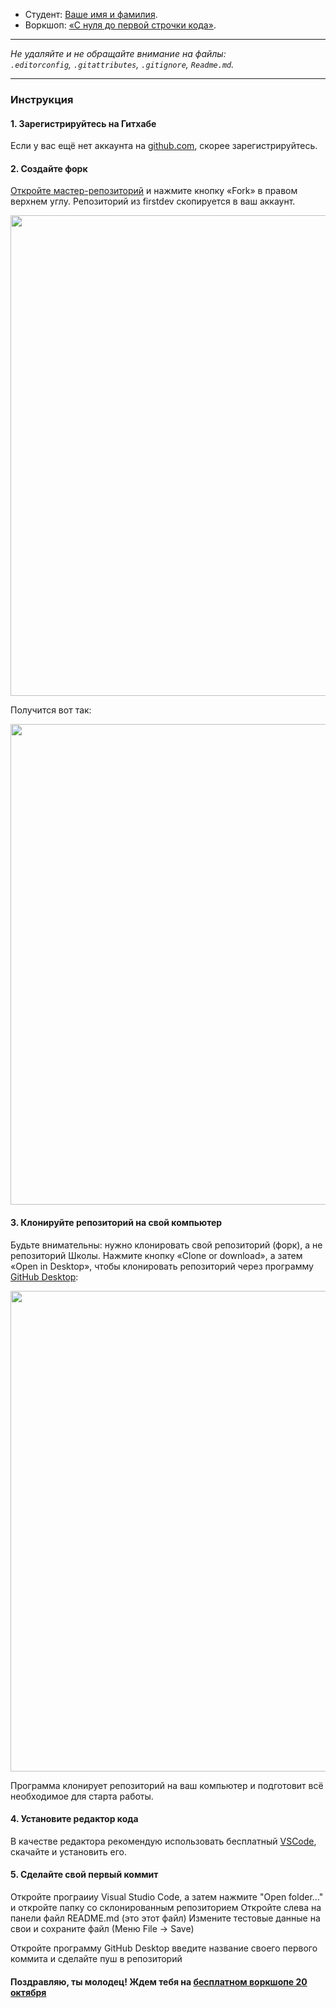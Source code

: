 * Студент: [Ваше имя и фамилия](https://vk.com/id).
* Воркшоп: [«С нуля до первой строчки кода»](https://vk.com/firstdev.free).

---

_Не удаляйте и не обращайте внимание на файлы:_<br>
_`.editorconfig`, `.gitattributes`, `.gitignore`, `Readme.md`._

---

### Инструкция

#### 1. Зарегистрируйтесь на Гитхабе

Если у вас ещё нет аккаунта на [github.com](https://github.com/join), скорее зарегистрируйтесь.

#### 2. Создайте форк

[Откройте мастер-репозиторий](https://github.com/firstdevru/workshop.free) и нажмите кнопку «Fork» в правом верхнем углу. Репозиторий из firstdev скопируется в ваш аккаунт.

<img width="769" alt="" src="https://user-images.githubusercontent.com/43827421/46435463-0dac0d00-c75f-11e8-8e99-6a0b9efbf815.png">

Получится вот так:

<img width="769" alt="" src="https://user-images.githubusercontent.com/43827421/46435419-fa993d00-c75e-11e8-8456-cab28ff90767.png">

#### 3. Клонируйте репозиторий на свой компьютер

Будьте внимательны: нужно клонировать свой репозиторий (форк), а не репозиторий Школы. Нажмите кнопку «Clone or download», а затем «Open in Desktop», чтобы клонировать репозиторий через программу [GitHub Desktop](https://desktop.github.com):

<img width="769" alt="" src="https://user-images.githubusercontent.com/43827421/46435381-e81f0380-c75e-11e8-9a2d-dd5f6a686fe2.png">

Программа клонирует репозиторий на ваш компьютер и подготовит всё необходимое для старта работы.

#### 4. Установите редактор кода
В качестве редактора рекомендую использовать бесплатный [VSCode](https://code.visualstudio.com/download), скачайте и установить его. 

#### 5. Сделайте свой первый коммит
Откройте програииу Visual Studio Code, а затем нажмите "Open folder..." и откройте папку со склонированным репозиторием
Откройте слева на панели файл README.md (это этот файл)
Измените тестовые данные на свои и сохраните файл (Меню File -> Save)

Откройте программу GitHub Desktop введите название своего первого коммита и сделайте пуш в репозиторий

#### Поздравляю, ты молодец! Ждем тебя на [бесплатном воркшопе 20 октября](https://vk.com/firstdev.free)
